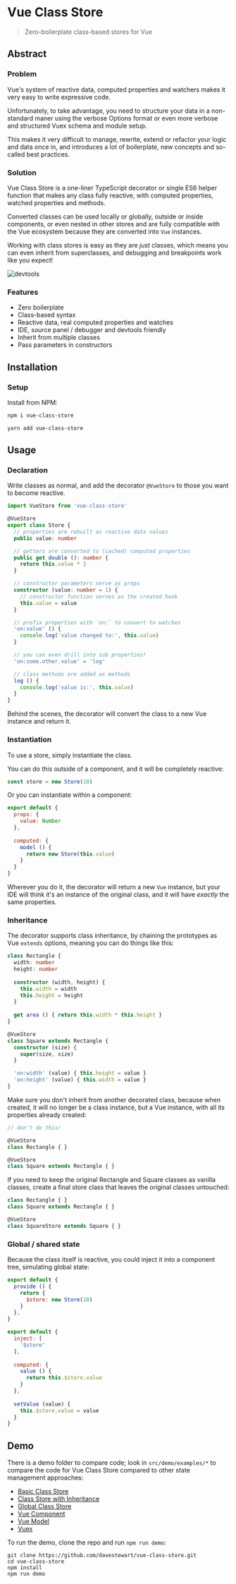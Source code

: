 # Vue Class Store

> Zero-boilerplate class-based stores for Vue

## Abstract

### Problem

Vue's system of reactive data, computed properties and watchers makes it very easy to write expressive code.

Unfortunately, to take advantage, you need to structure your data in a non-standard maner using the verbose Options format or even more verbose and structured Vuex schema and module setup.

This makes it very difficult to manage, rewrite, extend or refactor your logic and data once in, and introduces a lot of boilerplate, new concepts and so-called best practices. 

### Solution

Vue Class Store is a one-liner TypeScript decorator or single ES6 helper function that makes any class fully reactive, with computed properties, watched properties and methods.

Converted classes can be used locally or globally, outside or inside components, or even nested in other stores and are fully compatible with the Vue ecosystem because they are converted into `Vue` instances.

Working with class stores is easy as they are *just* classes, which means you can even inherit from superclasses, and debugging and breakpoints work like you expect!

![devtools](https://raw.githubusercontent.com/davestewart/vue-class-store/master/docs/breakpoints.png)

### Features

- Zero boilerplate
- Class-based syntax
- Reactive data, real computed properties and watches
- IDE, source panel / debugger and devtools friendly
- Inherit from multiple classes
- Pass parameters in constructors

## Installation

### Setup

Install from NPM:

```bash
npm i vue-class-store
```

```bash
yarn add vue-class-store
```

## Usage

### Declaration

Write classes as normal, and add the decorator `@VueStore` to those you want to become reactive.

```typescript
import VueStore from 'vue-class-store'

@VueStore
export class Store {
  // properties are rebuilt as reactive data values
  public value: number

  // getters are converted to (cached) computed properties
  public get double (): number {
    return this.value * 2
  }

  // constructor parameters serve as props
  constructor (value: number = 1) {
    // constructor function serves as the created hook
    this.value = value
  }

  // prefix properties with `on:` to convert to watches
  'on:value' () {
    console.log('value changed to:', this.value)
  }

  // you can even drill into sub properties!
  'on:some.other.value' = 'log'

  // class methods are added as methods
  log () {
    console.log('value is:', this.value)
  }
}
```

Behind the scenes, the decorator will convert the class to a new Vue instance and return it.

### Instantiation

To use a store, simply instantiate the class.

You can do this outside of a component, and it will be completely reactive:

```typescript
const store = new Store(10)
```

Or you can instantiate within a component:

```javascript
export default {
  props: {
    value: Number
  },
  
  computed: {
    model () {
      return new Store(this.value)
    }
  }
}
```

Wherever you do it, the decorator will return a new `Vue` instance, but your IDE will think it's an instance of the original class, and it will have *exactly* the same properties.

### Inheritance

The decorator supports class inheritance, by chaining the prototypes as Vue `extends` options, meaning you can do things like this:

```typescript
class Rectangle {
  width: number
  height: number
  
  constructor (width, height) {
    this.width = width
    this.height = height
  }
  
  get area () { return this.width * this.height }
}

@VueStore
class Square extends Rectangle {
  constructor (size) {
    super(size, size)
  }

  'on:width' (value) { this.height = value }
  'on:height' (value) { this.width = value }
}
```

Make sure you don't inherit from another decorated class, because when created, it will no longer be a class instance, but a Vue instance, with all its properties already created:

```typescript
// don't do this!

@VueStore
class Rectangle { }

@VueStore
class Square extends Rectangle { }
```

If you need to keep the original Rectangle and Square classes as vanilla classes, create a final store class that leaves the original classes untouched:

```typescript
class Rectangle { }
class Square extends Rectangle { }

@VueStore
class SquareStore extends Square { } 
```

### Global / shared state

Because the class itself is reactive, you could inject it into a component tree, simulating global state:

```javascript
export default {
  provide () {
    return {
      $store: new Store(10)
    }
  },
}
```

```javascript
export default {
  inject: [
    '$store'
  ],
  
  computed: {
    value () {
      return this.$store.value
    }
  },
  
  setValue (value) {
    this.$store.value = value
  }
}
```

## Demo

There is a demo folder to compare code; look in `src/demo/examples/*` to compare the code for Vue Class Store compared to other state management approaches:

- [Basic Class Store](./src/demo/examples/class-store)
- [Class Store with Inheritance](./src/demo/examples/class-store-inheritance)
- [Global Class Store](./src/demo/examples/class-store-global)
- [Vue Component](./src/demo/examples/vue-component)
- [Vue Model](./src/demo/examples/vue-model)
- [Vuex](./src/demo/examples/vuex)

To run the demo, clone the repo and run `npm run demo`:

```
git clone https://github.com/davestewart/vue-class-store.git
cd vue-class-store
npm install
npm run demo
```
